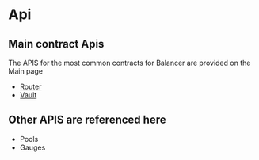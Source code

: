 # Api

## Main contract Apis
The APIS for the most common contracts for Balancer are provided on the Main page

- [Router](/concepts/router/overview.md)
- [Vault](/concepts/vault/onchain-api.md)

## Other APIS are referenced here

- Pools
- Gauges
